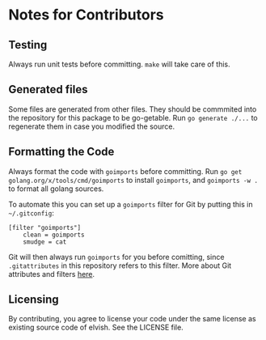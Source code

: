 # Notes for Contributors

## Testing

Always run unit tests before committing. `make` will take care of this.

## Generated files

Some files are generated from other files. They should be commmited into the repository for this package to be go-getable. Run `go generate ./...` to regenerate them in case you modified the source.

## Formatting the Code

Always format the code with `goimports` before committing. Run `go get golang.org/x/tools/cmd/goimports` to install `goimports`, and `goimports -w .` to format all golang sources.

To automate this you can set up a `goimports` filter for Git by putting this in `~/.gitconfig`:

    [filter "goimports"]
        clean = goimports
        smudge = cat

Git will then always run `goimports` for you before comitting, since `.gitattributes` in this repository refers to this filter. More about Git attributes and filters [here](https://www.kernel.org/pub/software/scm/git/docs/gitattributes.html).

## Licensing

By contributing, you agree to license your code under the same license as existing source code of elvish. See the LICENSE file.
